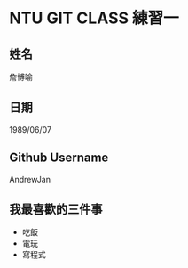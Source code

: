 # NTU GIT CLASS 練習一

姓名
----
詹博喻

日期
----
1989/06/07

Github Username
---------------
AndrewJan

我最喜歡的三件事
---------------
- 吃飯
- 電玩
- 寫程式